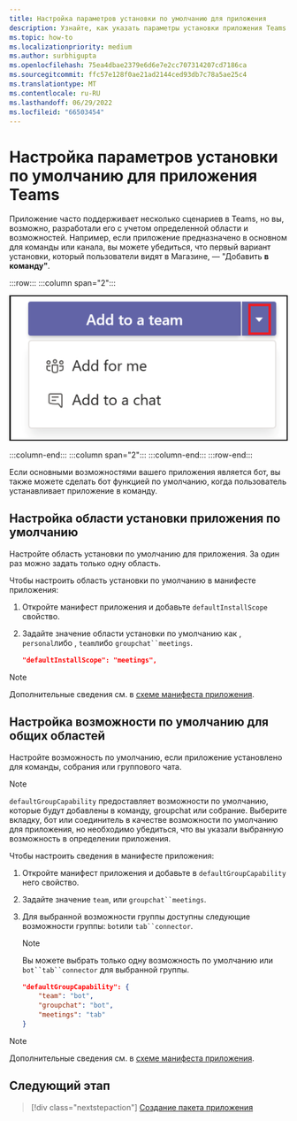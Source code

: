 ```yaml
---
title: Настройка параметров установки по умолчанию для приложения
description: Узнайте, как указать параметры установки приложения Teams по умолчанию и возможности по умолчанию для общих областей.
ms.topic: how-to
ms.localizationpriority: medium
ms.author: surbhigupta
ms.openlocfilehash: 75ea4dbae2379e6d6e7e2cc707314207cd7186ca
ms.sourcegitcommit: ffc57e128f0ae21ad2144ced93db7c78a5ae25c4
ms.translationtype: MT
ms.contentlocale: ru-RU
ms.lasthandoff: 06/29/2022
ms.locfileid: "66503454"
---
```

# <a name="configure-default-install-options-for-teams-app"></a>Настройка параметров установки по умолчанию для приложения Teams

Приложение часто поддерживает несколько сценариев в Teams, но вы, возможно, разработали его с учетом определенной области и возможностей. Например, если приложение предназначено в основном для команды или канала, вы можете убедиться, что первый вариант установки, который пользователи видят в Магазине, — "Добавить **в команду"**.

:::row:::
   :::column span="2":::

![Пример добавления раскрывающегося списка приложения](../../assets/images/compose-extensions/addanapp.png)

   :::column-end:::
   :::column span="2":::
   :::column-end:::
:::row-end:::

Если основными возможностями вашего приложения является бот, вы также можете сделать бот функцией по умолчанию, когда пользователь устанавливает приложение в команду.

## <a name="configure-your-apps-default-install-scope"></a>Настройка области установки приложения по умолчанию

Настройте область установки по умолчанию для приложения. За один раз можно задать только одну область.

Чтобы настроить область установки по умолчанию в манифесте приложения:

1. Откройте манифест приложения и добавьте `defaultInstallScope` свойство.
2. Задайте значение области установки по умолчанию как , `personal`либо , `team`либо `groupchat``meetings`.

    ```json
    "defaultInstallScope": "meetings",
    ```

> [!NOTE]
> Дополнительные сведения см. в [схеме манифеста приложения](~/resources/schema/manifest-schema.md).

## <a name="configure-the-default-capability-for-shared-scopes"></a>Настройка возможности по умолчанию для общих областей

Настройте возможность по умолчанию, если приложение установлено для команды, собрания или группового чата.

> [!NOTE]
> `defaultGroupCapability` предоставляет возможности по умолчанию, которые будут добавлены в команду, groupchat или собрание. Выберите вкладку, бот или соединитель в качестве возможности по умолчанию для приложения, но необходимо убедиться, что вы указали выбранную возможность в определении приложения.

Чтобы настроить сведения в манифесте приложения:

1. Откройте манифест приложения и добавьте в `defaultGroupCapability` него свойство.
2. Задайте значение `team`, или `groupchat``meetings`.
3. Для выбранной возможности группы доступны следующие возможности группы: `bot`или `tab``connector`.

    > [!NOTE]
    > Вы можете выбрать только одну возможность по умолчанию или `bot``tab``connector` для выбранной группы.

    ```json
    "defaultGroupCapability": {
        "team": "bot",
        "groupchat": "bot",
        "meetings": "tab"
    }
    ```

> [!NOTE]
> Дополнительные сведения см. в [схеме манифеста приложения](~/resources/schema/manifest-schema.md).

## <a name="next-step"></a>Следующий этап

> [!div class="nextstepaction"]
> [Создание пакета приложения](~/concepts/build-and-test/apps-package.md)
